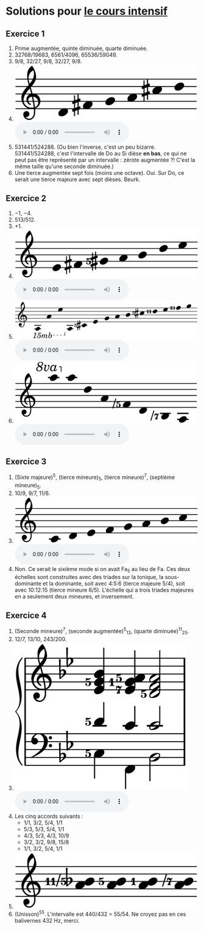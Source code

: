 ﻿# Solutions pour [le cours intensif](crash.md)

## Exercice 1

1. Prime augmentée, quinte diminuée, quarte diminuée.
2. 32768/19683, 6561/4096, 65536/59049.
3. 9/8, 32/27, 9/8, 32/27, 9/8.
4. <img src="../assets/solutions/pentatonic.png" alt="Ré–Fa♯–Sol–La–Do♯–Ré"> <audio controls><source src="../assets/solutions/pentatonic.mp3" type="audio/mpeg"></audio>
5. 531441/524288. (Ou bien l'inverse, c'est un peu bizarre. 531441/524288, c'est l'intervalle de Do au Si dièse **en bas**, ce qui ne peut pas être représenté par un intervalle : zérote augmentée ?! C'est la même taille qu'une seconde diminuée.)
6. Une tierce augmentée sept fois (moins une octave). Oui. Sur Do, ce serait une tierce majeure avec sept dièses. Beurk.

## Exercice 2

1. −1, −4.
2. 513/512.
3. +1.
4. <img src="../assets/solutions/seven-limit.png" alt="Mi–Fa♯–Sol♯5–La–Si–Ré7–Mi"> <audio controls><source src="../assets/solutions/seven-limit.mp3" type="audio/mpeg"></audio>
5. <img src="../assets/solutions/overtone-long.png" alt="La–La–Mi–La–Do♯5–Mi–Sol7–La–Si–Do♯5–Ré11–Mi–Fa13–Sol7"> <audio controls><source src="../assets/solutions/overtone-long.mp3" type="audio/mpeg"></audio>
6. <img src="../assets/solutions/undertone.png" alt="La–La–Ré–La–Fa-5–Ré–Si-7–La"> <audio controls><source src="../assets/solutions/undertone.mp3" type="audio/mpeg"></audio>

## Exercice 3

1. (Sixte majeure)<sup>5</sup>, (tierce mineure)<sub>5</sub>, (tierce mineure)<sup>7</sup>, (septième mineure)<sub>5</sub>.
2. 10/9, 9/7, 11/6.
3. <img src="../assets/solutions/just-major.png" alt="Do–Ré–Mi5–Fa–Sol–La5–Si5–Do"> <audio controls><source src="../assets/solutions/just-major.mp3" type="audio/mpeg"></audio>
4. Non. Ce serait le sixième mode si on avait Fa<sub>5</sub> au lieu de Fa. Ces deux échelles sont construites avec des triades sur la tonique, la sous-dominante et la dominante, soit avec 4:5:6 (tierce majeure 5/4), soit avec 10:12:15 (tierce mineure 6/5). L'échelle qui a trois triades majeures en a seulement deux mineures, et inversement.

## Exercice 4

1. (Seconde mineure)<sup>7</sup>, (seconde augmentée)<sup>5</sup><sub>13</sub>, (quarte diminuée)<sup>11</sup><sub>25</sub>.
2. 12/7, 13/10, 243/200.
3. <img src="../assets/solutions/ii-v-i.png" alt="Do5–Ré5–Mi♭–Sol5–Si♭, Fa–Do1–Mi♭7–Fa–La5, Si♭–Do–Ré5–Fa–La5"> <audio controls><source src="../assets/solutions/ii-v-i.mp3" type="audio/mpeg"></audio>
4. Les cinq accords suivants :
	- 1/1, 3/2, 5/4, 1/1
	- 5/3, 5/3, 5/4, 1/1
	- 4/3, 5/3, 4/3, 10/9
	- 3/2, 3/2, 9/8, 15/8
	- 1/1, 3/2, 5/4, 1/1
5. <img src="../assets/solutions/seconds.png" alt="La–Si♭11-5, La–Si5, La–Si, La–Si-7">
6. (Unisson)<sup>55</sup>. L'intervalle est 440/432 = 55/54. Ne croyez pas en ces balivernes 432 Hz, merci.
